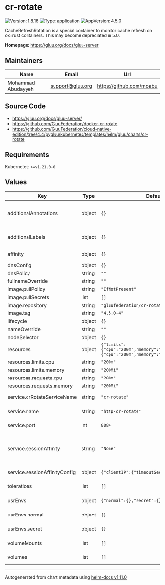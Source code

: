 # cr-rotate

![Version: 1.8.16](https://img.shields.io/badge/Version-1.8.16-informational?style=flat-square) ![Type: application](https://img.shields.io/badge/Type-application-informational?style=flat-square) ![AppVersion: 4.5.0](https://img.shields.io/badge/AppVersion-4.5.0-informational?style=flat-square)

CacheRefreshRotation is a special container to monitor cache refresh on oxTrust containers. This may become depreciated in 5.0.

**Homepage:** <https://gluu.org/docs/gluu-server>

## Maintainers

| Name | Email | Url |
| ---- | ------ | --- |
| Mohammad Abudayyeh | <support@gluu.org> | <https://github.com/moabu> |

## Source Code

* <https://gluu.org/docs/gluu-server/>
* <https://github.com/GluuFederation/docker-cr-rotate>
* <https://github.com/GluuFederation/cloud-native-edition/tree/4.4/pygluu/kubernetes/templates/helm/gluu/charts/cr-rotate>

## Requirements

Kubernetes: `>=v1.21.0-0`

## Values

| Key | Type | Default | Description |
|-----|------|---------|-------------|
| additionalAnnotations | object | `{}` | Additional annotations that will be added across all resources  in the format of {cert-manager.io/issuer: "letsencrypt-prod"}. key app is taken |
| additionalLabels | object | `{}` | Additional labels that will be added across all resources definitions in the format of {mylabel: "myapp"} |
| affinity | object | `{}` | https://kubernetes.io/docs/concepts/scheduling-eviction/assign-pod-node/ |
| dnsConfig | object | `{}` | Add custom dns config |
| dnsPolicy | string | `""` | Add custom dns policy |
| fullnameOverride | string | `""` |  |
| image.pullPolicy | string | `"IfNotPresent"` | Image pullPolicy to use for deploying. |
| image.pullSecrets | list | `[]` | Image Pull Secrets |
| image.repository | string | `"gluufederation/cr-rotate"` | Image  to use for deploying. |
| image.tag | string | `"4.5.0-4"` | Image  tag to use for deploying. |
| lifecycle | object | `{}` |  |
| nameOverride | string | `""` |  |
| nodeSelector | object | `{}` |  |
| resources | object | `{"limits":{"cpu":"200m","memory":"200Mi"},"requests":{"cpu":"200m","memory":"200Mi"}}` | Resource specs. |
| resources.limits.cpu | string | `"200m"` | CPU limit. |
| resources.limits.memory | string | `"200Mi"` | Memory limit. |
| resources.requests.cpu | string | `"200m"` | CPU request. |
| resources.requests.memory | string | `"200Mi"` | Memory request. |
| service.crRotateServiceName | string | `"cr-rotate"` | Name of the cr-rotate service. Please keep it as default. |
| service.name | string | `"http-cr-rotate"` | The name of the cr-rotate port within the cr-rotate service. Please keep it as default. |
| service.port | int | `8084` | Port of the casa service. Please keep it as default. |
| service.sessionAffinity | string | `"None"` | Default set to None If you want to make sure that connections from a particular client are passed to the same Pod each time, you can select the session affinity based on the client's IP addresses by setting this to ClientIP |
| service.sessionAffinityConfig | object | `{"clientIP":{"timeoutSeconds":10800}}` | the maximum session sticky time if sessionAffinity is ClientIP |
| tolerations | list | `[]` | https://kubernetes.io/docs/concepts/scheduling-eviction/taint-and-toleration/ |
| usrEnvs | object | `{"normal":{},"secret":{}}` | Add custom normal and secret envs to the service |
| usrEnvs.normal | object | `{}` | Add custom normal envs to the service variable1: value1 |
| usrEnvs.secret | object | `{}` | Add custom secret envs to the service variable1: value1 |
| volumeMounts | list | `[]` | Configure any additional volumesMounts that need to be attached to the containers |
| volumes | list | `[]` | Configure any additional volumes that need to be attached to the pod |

----------------------------------------------
Autogenerated from chart metadata using [helm-docs v1.11.0](https://github.com/norwoodj/helm-docs/releases/v1.11.0)
